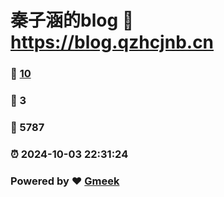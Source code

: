 # 秦子涵的blog :link: https://blog.qzhcjnb.cn 
### :page_facing_up: [10](https://blog.qzhcjnb.cn/tag.html) 
### :speech_balloon: 3 
### :hibiscus: 5787 
### :alarm_clock: 2024-10-03 22:31:24 
### Powered by :heart: [Gmeek](https://github.com/Meekdai/Gmeek)
